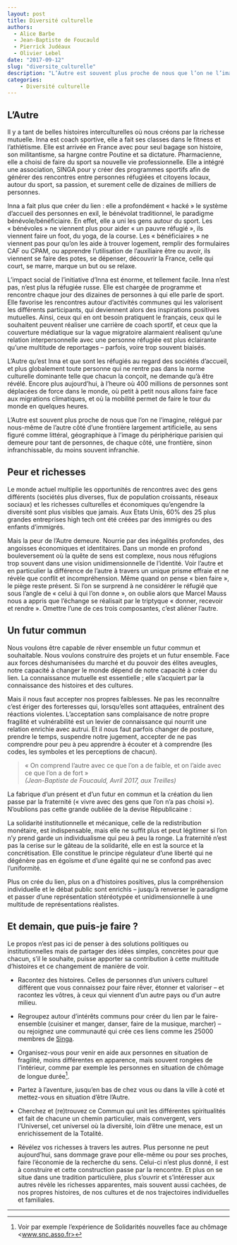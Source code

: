 ```yaml
---
layout: post
title: Diversité culturelle
authors: 
  - Alice Barbe
  - Jean-Baptiste de Foucauld
  - Pierrick Judéaux
  - Olivier Lebel
date: "2017-09-12"
slug: "diversite_culturelle"
description: "L’Autre est souvent plus proche de nous que l’on ne l’imagine."
categories:
    - Diversité culturelle
---
```


## L’Autre

Il y a tant de belles histoires interculturelles où nous créons par la richesse mutuelle. Inna est coach sportive, elle a fait ses classes dans le fitness et l’athlétisme. Elle est arrivée en France avec pour seul bagage son histoire, son militantisme, sa hargne contre Poutine et sa dictature. Pharmacienne, elle a choisi de faire du sport sa nouvelle vie professionnelle. Elle a intégré une association, SINGA pour y créer des programmes sportifs afin de générer des rencontres entre personnes réfugiées et citoyens locaux, autour du sport, sa passion, et surement celle de dizaines de milliers de personnes. 

Inna a fait plus que créer du lien : elle a profondément « hacké » le système d’accueil des personnes en exil, le bénévolat traditionnel, le paradigme bénévole/bénéficiaire. En effet, elle a uni les gens autour du sport. Les « bénévoles » ne viennent plus pour aider « un pauvre réfugié », ils viennent faire un foot, du yoga, de la course. Les « bénéficiaires » ne viennent pas pour qu’on les aide à trouver logement, remplir des formulaires CAF ou CPAM, ou apprendre l’utilisation de l’auxiliaire être ou avoir, ils viennent se faire des potes, se dépenser, découvrir la France, celle qui court, se marre, marque un but ou se relaxe. 

L’impact social de l’initiative d’Inna est énorme, et tellement facile. Inna n’est pas, n’est plus la réfugiée russe. Elle est chargée de programme et rencontre chaque jour des dizaines de personnes à qui elle parle de sport. Elle favorise les rencontres autour d’activités communes qui les valorisent les différents participants, qui deviennent alors des inspirations positives mutuelles. Ainsi, ceux qui en ont besoin pratiquent le français, ceux qui le souhaitent peuvent réaliser une carrière de coach sportif, et ceux que la couverture médiatique sur la vague migratoire alarmaient réalisent qu’une relation interpersonnelle avec une personne réfugiée est plus éclairante qu’une multitude de reportages – parfois, voire trop souvent biaisés.   

L’Autre qu’est Inna et que sont les réfugiés au regard des sociétés d’accueil, et plus globalement toute personne qui ne rentre pas dans la norme culturelle dominante telle que chacun la conçoit, ne demande qu’à être révélé. Encore plus aujourd’hui, à l’heure où 400 millions de personnes sont déplacées de force dans le monde, où petit à petit nous allons faire face aux migrations climatiques, et où la mobilité permet de faire le tour du monde en quelques heures. 

L’Autre est souvent plus proche de nous que l’on ne l’imagine, relégué par nous-même de l’autre côté d’une frontière largement artificielle, au sens figuré comme littéral, géographique à l’image du périphérique parisien qui demeure pour tant de personnes, de chaque côté, une frontière, sinon infranchissable, du moins souvent infranchie.   

## Peur et richesses

Le monde actuel multiplie les opportunités de rencontres avec des gens différents (sociétés plus diverses, flux de population croissants, réseaux sociaux) et les richesses culturelles et économiques qu’engendre la diversité sont plus visibles que jamais. Aux Etats Unis, 60% des 25 plus grandes entreprises high tech ont été créées par des immigrés ou des enfants d’immigrés.

Mais la peur de l’Autre demeure. Nourrie par des inégalités profondes, des angoisses économiques et identitaires. Dans un monde en profond bouleversement où la quête de sens est complexe, nous nous réfugions trop souvent dans une vision unidimensionnelle de l’identité. Voir l’autre et en particulier la différence de l’autre à travers un unique prisme effraie et ne révèle que conflit et incompréhension. 
Même quand on pense « bien faire », le piège reste présent. Si l’on se surprend à ne considérer le réfugié que sous l’angle de « celui à qui l’on donne », on oublie alors que Marcel Mauss nous a appris que l’échange se réalisait par le triptyque « donner, recevoir et rendre ». Omettre l’une de ces trois composantes, c’est aliéner l’autre. 

## Un futur commun

Nous voulons être capable de rêver ensemble un futur commun et souhaitable. Nous voulons construire des projets et un futur ensemble.
Face aux forces déshumanisées du marché et du pouvoir des élites aveugles, notre capacité à changer le monde dépend de notre capacité à créer du lien. La connaissance mutuelle est essentielle ; elle s’acquiert par la connaissance des histoires et des cultures.

Mais il nous faut accepter nos propres faiblesses. Ne pas les reconnaître c’est ériger des forteresses qui, lorsqu’elles sont attaquées, entraînent des réactions violentes. L’acceptation sans complaisance de notre propre fragilité et vulnérabilité est un levier de connaissance qui nourrit une relation enrichie avec autrui. Et il nous faut parfois changer de posture, prendre le temps, suspendre notre jugement, accepter de ne pas comprendre pour peu à peu apprendre à écouter et à comprendre (les codes, les symboles et les perceptions de chacun).

> « On comprend l’autre avec ce que l’on a de faible, et on l’aide avec ce que l’on a de fort »  
*(Jean-Baptiste de Foucauld, Avril 2017, aux Treilles)*

La fabrique d’un présent et d’un futur en commun et la création du lien passe par la fraternité (« vivre avec des gens que l’on n’a pas choisi »). N’oublions pas cette grande oubliée de la devise Républicaine : 

La solidarité institutionnelle et mécanique, celle de la redistribution monétaire, est indispensable, mais elle ne suffit plus et peut légitimer si l’on n’y prend garde un individualisme qui peu à peu la ronge. La fraternité n’est pas la cerise sur le gâteau de la solidarité, elle en est la source et la concrétisation. Elle constitue le principe régulateur d’une liberté qui ne dégénère pas en égoïsme et d’une égalité qui ne se confond pas avec l’uniformité. 

Plus on crée du lien, plus on a d’histoires positives, plus la compréhension individuelle et le débat public sont enrichis – jusqu’à renverser le paradigme et passer d’une représentation stéréotypée et unidimensionnelle à une multitude de représentations réalistes.

## Et demain, que puis-je faire ? 

Le propos n’est pas ici de penser à des solutions politiques ou institutionnelles mais de partager des idées simples, concrètes pour que chacun, s’il le souhaite, puisse apporter sa contribution à cette multitude d’histoires et ce changement de manière de voir.  

- Racontez des histoires. Celles de personnes d’un univers culturel différent que vous connaissez pour faire rêver, étonner et valoriser – et racontez les vôtres, à ceux qui viennent d’un autre pays ou d’un autre milieu. 

- Regroupez autour d’intérêts communs pour créer du lien par le faire-ensemble (cuisiner et manger, danser, faire de la musique, marcher) – ou rejoignez une communauté qui crée ces liens comme les 25000 membres de [Singa][1].

- Organisez-vous pour venir en aide aux personnes en situation de fragilité, moins différentes en apparence, mais souvent rongées de l’intérieur, comme par exemple les personnes en situation de chômage de longue durée[^1].  

- Partez à l’aventure, jusqu’en bas de chez vous ou dans la ville à coté et mettez-vous en situation d’être l’Autre. 

- Cherchez et (re)trouvez ce Commun qui unit les différentes spiritualités et fait de chacune un chemin particulier, mais convergent, vers l’Universel, cet universel où la diversité, loin d’être une menace, est un enrichissement de la Totalité.

- Révélez vos richesses à travers les autres. Plus personne ne peut aujourd’hui, sans dommage grave pour elle-même ou pour ses proches, faire l’économie de la recherche du sens. Celui-ci n’est plus donné, il est à construire et cette construction passe par la rencontre. Et plus on se situe dans une tradition particulière, plus s’ouvrir et s’intéresser aux autres révèle les richesses apparentes, mais souvent aussi cachées, de nos propres histoires, de nos cultures et de nos trajectoires individuelles et familiales. 

---

[1]: http://www.singafrance.com
[^1]: Voir par exemple l’expérience de Solidarités nouvelles face au chômage <www.snc.asso.fr>
